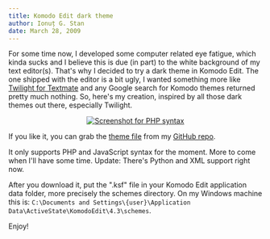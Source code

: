 ```yaml
---
title: Komodo Edit dark theme
author: Ionuț G. Stan
date: March 28, 2009
---
```



For some time now, I developed some computer related eye fatigue, which kinda
sucks and I believe this is due (in part) to the white background of my text
  editor(s). That's why I decided to try a dark theme in Komodo Edit. The one
shipped with the editor is a bit ugly, I wanted something more like [Twilight
for Textmate][1] and any Google search for Komodo themes returned pretty much
nothing. So, here's my creation, inspired by all those dark themes out there,
especially Twilight.

<p style="text-align: center;">
  <a href="/files/images/komodo-theme-php-syntax.png"
     title="Click to view a larger version">
    <img src="/files/images/resized/komodo-theme-php-syntax.png"
         alt="Screenshot for PHP syntax">
  </a>
</p>

If you like it, you can grab the [theme file][2] from my [GitHub repo][3].

It only supports PHP and JavaScript syntax for the moment. More to come when I'll
have some time. Update: There's Python and XML support right now.

After you download it, put the ".ksf" file in your Komodo Edit application data
folder, more precisely the schemes directory. On my Windows machine this is:
`C:\Documents and Settings\{user}\Application Data\ActiveState\KomodoEdit\4.3\schemes`.

Enjoy!


[1]: http://jyte.com/cl/twilight-is-the-best-textmate-theme
[2]: https://github.com/igstan/komodo-themes/raw/master/Twilight.ksf
[3]: https://github.com/igstan/komodo-themes
